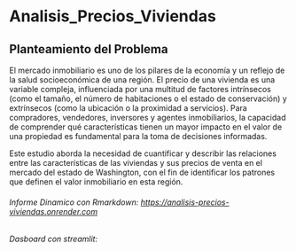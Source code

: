 # Analisis_Precios_Viviendas
## Planteamiento del Problema
El mercado inmobiliario es uno de los pilares de la economía y un reflejo de la salud socioeconómica de una región. El precio de una vivienda es una variable compleja, influenciada por una multitud de factores intrínsecos (como el tamaño, el número de habitaciones o el estado de conservación) y extrínsecos (como la ubicación o la proximidad a servicios). Para compradores, vendedores, inversores y agentes inmobiliarios, la capacidad de comprender qué características tienen un mayor impacto en el valor de una propiedad es fundamental para la toma de decisiones informadas.

Este estudio aborda la necesidad de cuantificar y describir las relaciones entre las características de las viviendas y sus precios de venta en el mercado del estado de Washington, con el fin de identificar los patrones que definen el valor inmobiliario en esta región.


###### Informe Dinamico con Rmarkdown: https://analisis-precios-viviendas.onrender.com
###### Dasboard con streamlit:
